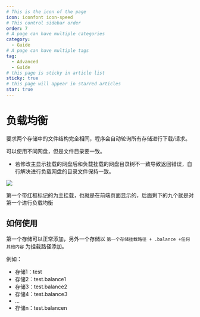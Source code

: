 ```yaml
---
# This is the icon of the page
icon: iconfont icon-speed
# This control sidebar order
order: 7
# A page can have multiple categories
category:
  - Guide
# A page can have multiple tags
tag:
  - Advanced
  - Guide
# this page is sticky in article list
sticky: true
# this page will appear in starred articles
star: true
---
```


# 负载均衡

要求两个存储中的文件结构完全相同，程序会自动轮询所有存储进行下载/请求。

可以使用不同网盘，但是文件目录要一致。

- 若修改主显示挂载的网盘后和负载挂载的网盘目录树不一致导致返回错误，自行解决进行负载网盘的目录文件保持一致。

![](/img/advanced/balance.png)

第一个带红框标记的为主挂载，也就是在前端页面显示的，后面剩下的九个就是对第一个进行负载均衡

## **如何使用​**

第一个存储可以正常添加，另外一个存储以 `第一个存储挂载路径 + .balance +任何其他内容` 为挂载路径添加。



例如：

- 存储1：test
- 存储2：test.balance1
- 存储3：test.balance2
- 存储4：test.balance3
- ...
- 存储n：test.balancen
